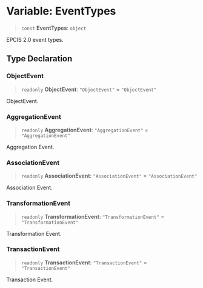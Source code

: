 # Variable: EventTypes

> `const` **EventTypes**: `object`

EPCIS 2.0 event types.

## Type Declaration

### ObjectEvent

> `readonly` **ObjectEvent**: `"ObjectEvent"` = `"ObjectEvent"`

ObjectEvent.

### AggregationEvent

> `readonly` **AggregationEvent**: `"AggregationEvent"` = `"AggregationEvent"`

Aggregation Event.

### AssociationEvent

> `readonly` **AssociationEvent**: `"AssociationEvent"` = `"AssociationEvent"`

Association Event.

### TransformationEvent

> `readonly` **TransformationEvent**: `"TransformationEvent"` = `"TransformationEvent"`

Transformation Event.

### TransactionEvent

> `readonly` **TransactionEvent**: `"TransactionEvent"` = `"TransactionEvent"`

Transaction Event.
